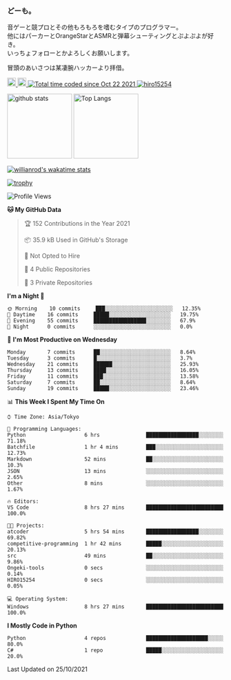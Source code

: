 ### どーも。

音ゲーと競プロとその他もろもろを嗜むタイプのプログラマー。<br>
他にはパーカーとOrangeStarとASMRと弾幕シューティングとぷよぷよが好き。<br>
いっちょフォローとかよろしくお願いします。<br>

冒頭のあいさつは某凄腕ハッカーより拝借。

<p align="left"> 
  <a href="http://twitter.com/hiro15254">
    <img height="20" src="https://img.shields.io/twitter/follow/hiro15254?label=Twitter&logo=twitter&style=flat" />
  </a>
  <a href="https://github.com/hiro15254">
    <img height="20" src="https://img.shields.io/github/followers/hiro15254?label=follow&logo=github&style=flat" />
  </a>
  <a href="https://wakatime.com/@4c6eda6c-d45f-4db4-82b1-bb86de5eb197">
    <img src="https://wakatime.com/badge/user/4c6eda6c-d45f-4db4-82b1-bb86de5eb197.svg" alt="Total time coded since Oct 22 2021" />
  </a>
  <a href="https://github.com/hiro15254">
    <img src="https://komarev.com/ghpvc/?username=hiro15254" alt="hiro15254" />
  </a>
</p>

<p align="left">
  <img alt="github stats" height="150px" src="https://github-readme-stats.vercel.app/api?username=hiro15254&theme=onedark&show_icons=ture&count_private=true" />
  <img alt="Top Langs" height="150px" src="https://github-readme-stats.vercel.app/api/top-langs/?username=hiro15254&layout=compact&show_icons=true&theme=onedark&count_private=true" />
</p>

[![willianrod's wakatime stats](https://github-readme-stats.vercel.app/api/wakatime?username=hiro15254&theme=onedark)](https://github.com/anuraghazra/github-readme-stats)

[![trophy](https://github-profile-trophy.vercel.app/?username=hiro15254&theme=onedark&column=10)](https://github.com/ryo-ma/github-profile-trophy)

<!--START_SECTION:waka-->
![Profile Views](http://img.shields.io/badge/Profile%20Views-1-blue)

**🐱 My GitHub Data** 

> 🏆 152 Contributions in the Year 2021
 > 
> 📦 35.9 kB Used in GitHub's Storage 
 > 
> 🚫 Not Opted to Hire
 > 
> 📜 4 Public Repositories 
 > 
> 🔑 3 Private Repositories  
 > 
**I'm a Night 🦉** 

```text
🌞 Morning    10 commits     ███░░░░░░░░░░░░░░░░░░░░░░   12.35% 
🌆 Daytime    16 commits     █████░░░░░░░░░░░░░░░░░░░░   19.75% 
🌃 Evening    55 commits     █████████████████░░░░░░░░   67.9% 
🌙 Night      0 commits      ░░░░░░░░░░░░░░░░░░░░░░░░░   0.0%

```
📅 **I'm Most Productive on Wednesday** 

```text
Monday       7 commits      ██░░░░░░░░░░░░░░░░░░░░░░░   8.64% 
Tuesday      3 commits      █░░░░░░░░░░░░░░░░░░░░░░░░   3.7% 
Wednesday    21 commits     ██████░░░░░░░░░░░░░░░░░░░   25.93% 
Thursday     13 commits     ████░░░░░░░░░░░░░░░░░░░░░   16.05% 
Friday       11 commits     ███░░░░░░░░░░░░░░░░░░░░░░   13.58% 
Saturday     7 commits      ██░░░░░░░░░░░░░░░░░░░░░░░   8.64% 
Sunday       19 commits     █████░░░░░░░░░░░░░░░░░░░░   23.46%

```


📊 **This Week I Spent My Time On** 

```text
⌚︎ Time Zone: Asia/Tokyo

💬 Programming Languages: 
Python                   6 hrs               █████████████████░░░░░░░░   71.18% 
Batchfile                1 hr 4 mins         ███░░░░░░░░░░░░░░░░░░░░░░   12.73% 
Markdown                 52 mins             ██░░░░░░░░░░░░░░░░░░░░░░░   10.3% 
JSON                     13 mins             ░░░░░░░░░░░░░░░░░░░░░░░░░   2.65% 
Other                    8 mins              ░░░░░░░░░░░░░░░░░░░░░░░░░   1.67%

🔥 Editors: 
VS Code                  8 hrs 27 mins       █████████████████████████   100.0%

🐱‍💻 Projects: 
atcoder                  5 hrs 54 mins       █████████████████░░░░░░░░   69.82% 
competitive-programming  1 hr 42 mins        █████░░░░░░░░░░░░░░░░░░░░   20.13% 
src                      49 mins             ██░░░░░░░░░░░░░░░░░░░░░░░   9.86% 
Ongeki-tools             0 secs              ░░░░░░░░░░░░░░░░░░░░░░░░░   0.14% 
HIRO15254                0 secs              ░░░░░░░░░░░░░░░░░░░░░░░░░   0.05%

💻 Operating System: 
Windows                  8 hrs 27 mins       █████████████████████████   100.0%

```

**I Mostly Code in Python** 

```text
Python                   4 repos             ████████████████████░░░░░   80.0% 
C#                       1 repo              █████░░░░░░░░░░░░░░░░░░░░   20.0%

```



 Last Updated on 25/10/2021
<!--END_SECTION:waka-->
